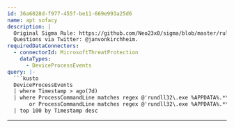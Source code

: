 ```yaml
---
id: 36a6028d-f977-455f-be11-669e993a25d6
name: apt sofacy
description: |
  Original Sigma Rule: https://github.com/Neo23x0/sigma/blob/master/rules/apt/apt_sofacy.yml.
  Questions via Twitter: @janvonkirchheim.
requiredDataConnectors:
  - connectorId: MicrosoftThreatProtection
    dataTypes:
      - DeviceProcessEvents
query: |-
  ```kusto
  DeviceProcessEvents
  | where Timestamp > ago(7d)
  | where ProcessCommandLine matches regex @'rundll32\.exe %APPDATA%.*\.dat",'
       or ProcessCommandLine matches regex @'rundll32\.exe %APPDATA%.*\.dll",#1'
  | top 100 by Timestamp desc
  ```
---
```


